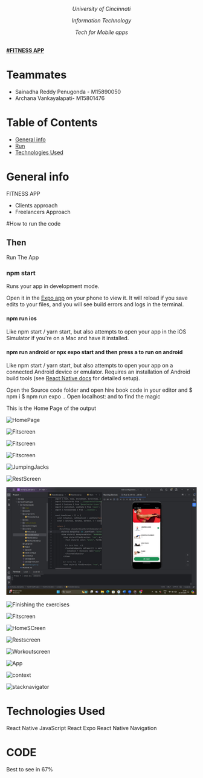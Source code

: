 *<p align="center"> University of Cincinnati </p>*
*<p align="center"> Information Technology  </p>*
*<p align="center"> Tech for Mobile apps  </p> <br />*
**<a align="center" href="https://dbms2704.herokuapp.com/">
#FITNESS APP
</a>**

# Teammates
- Sainadha Reddy Penugonda - M15890050  
- Archana Vankayalapati- M15801476

# Table of Contents
- [General info](#desc)
- [Run](#run)
- [Technologies Used](#pre)

<a name="desc"></a>
# General info
FITNESS APP
- Clients approach
- Freelancers Approach

<a name="run"></a>
#How to run the code

## Then

Run The App

### npm start

Runs your app in development mode.

Open it in the [Expo app](https://expo.io) on your phone to view it. It will reload if you save edits to your files, and you will see build errors and logs in the terminal.

#### npm run ios

Like npm start / yarn start, but also attempts to open your app in the iOS Simulator if you're on a Mac and have it installed.

#### npm run android or npx expo start and then press a to run on android

Like npm start / yarn start, but also attempts to open your app on a connected Android device or emulator. Requires an installation of Android build tools (see [React Native docs](https://facebook.github.io/react-native/docs/getting-started.html) for detailed setup).


Open the Source code folder and open hire book code in your editor and
$ npm i
$ npm run expo ..
Open localhost: and to find the magic

This is the Home Page of the output

![HomePage](../images/1.jpg)

![Fitscreen](..assets/2.jpg)

![Fitscreen](..assets/3.jpg)

![Fitscreen](..assets/4.jpg)

![JumpingJacks](..assets/5.jpg)

![RestScreen](..assets/6.jpg)

![FitScreen](images/7.jpg)

![Finishing the exercises](..assets/8.jpg)

![Fitscreen](..assets/9.jpg)

![HomeSCreen](..assets/10.jpg)

![Restscreen](..assets/11.jpg)

![Workoutscreen](..assets/12.jpg)

![App](..assets/13.jpg)

![context](.assets/14.jpg)

![stacknavigator](..assets/15.jpg)


<a name="pre"></a>
# Technologies Used
React Native
JavaScript
React
Expo
React Native Navigation



<a name="pre"></a>
# CODE
Best to see in 67%